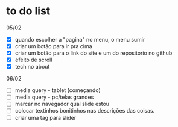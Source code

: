 # to do list

05/02
- [x] quando escolher a "pagina" no menu, o menu sumir
- [x] criar um botão para ir pra cima
- [x] criar um botão para o link do site e um do repositorio no github
- [x] efeito de scroll
- [x] tech no about

06/02
- [ ] media query - tablet (começando)
- [ ] media query - pc/telas grandes
- [ ] marcar no navegador qual slide estou
- [ ] colocar textinhos bonitinhos nas descrições das coisas.
- [ ] criar uma tag para slider